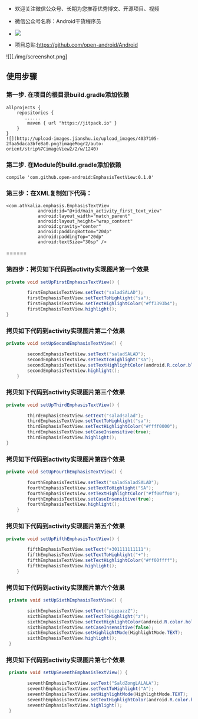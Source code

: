 * 欢迎关注微信公众号、长期为您推荐优秀博文、开源项目、视频

* 微信公众号名称：Android干货程序员

* ![](http://upload-images.jianshu.io/upload_images/4037105-8f737b5104dd0b5d.png?imageMogr2/auto-orient/strip%7CimageView2/2/w/1240)

* 项目总贴:https://github.com/open-android/Android


![][./img/screenshot.png]

## 使用步骤
### 第一步. 在项目的根目录build.gradle添加依赖

~~~
allprojects {
    repositories {
       ......
        maven { url "https://jitpack.io" }
    }
}
![](http://upload-images.jianshu.io/upload_images/4037105-2faa5daca3bfe8a0.png?imageMogr2/auto-orient/strip%7CimageView2/2/w/1240)
~~~

### 第二步.  在Module的build.gradle添加依赖

~~~
compile 'com.github.open-android:EmphasisTextView:0.1.0'
~~~

### 第三步：在XML复制如下代码：
```
<com.athkalia.emphasis.EmphasisTextView
            android:id="@+id/main_activity_first_text_view"
            android:layout_width="match_parent"
            android:layout_height="wrap_content"
            android:gravity="center"
            android:paddingBottom="20dp"
            android:paddingTop="20dp"
            android:textSize="30sp" />
```
======

### 第四步：拷贝如下代码到activity实现图片第一个效果
```java
private void setUpFirstEmphasisTextView() {

        firstEmphasisTextView.setText("saladSALAD");
        firstEmphasisTextView.setTextToHighlight("sa");
        firstEmphasisTextView.setTextHighlightColor("#ff3393b4");
        firstEmphasisTextView.highlight();
}
```

### 拷贝如下代码到activity实现图片第二个效果
```java
private void setUpSecondEmphasisTextView() {

        secondEmphasisTextView.setText("saladSALAD");
        secondEmphasisTextView.setTextToHighlight("sa");
        secondEmphasisTextView.setTextHighlightColor(android.R.color.black);
        secondEmphasisTextView.highlight();
    }
```

### 拷贝如下代码到activity实现图片第三个效果
```java
private void setUpThirdEmphasisTextView() {

        thirdEmphasisTextView.setText("saladsalad");
        thirdEmphasisTextView.setTextToHighlight("sa");
        thirdEmphasisTextView.setTextHighlightColor("#ffff0000");
        thirdEmphasisTextView.setCaseInsensitive(true);
        thirdEmphasisTextView.highlight();
}
```

### 拷贝如下代码到activity实现图片第四个效果
```java
private void setUpFourthEmphasisTextView() {

        fourthEmphasisTextView.setText("saladSaladSALAD");
        fourthEmphasisTextView.setTextToHighlight("SA");
        fourthEmphasisTextView.setTextHighlightColor("#ff00ff00");
        fourthEmphasisTextView.setCaseInsensitive(true);
        fourthEmphasisTextView.highlight();
    }
```

### 拷贝如下代码到activity实现图片第五个效果
```java
private void setUpFifthEmphasisTextView() {

        fifthEmphasisTextView.setText("+301111111111");
        fifthEmphasisTextView.setTextToHighlight("+");
        fifthEmphasisTextView.setTextHighlightColor("#ff00ffff");
        fifthEmphasisTextView.highlight();
    }
```

### 拷贝如下代码到activity实现图片第六个效果
```java
 private void setUpSixthEmphasisTextView() {

        sixthEmphasisTextView.setText("pizzazzZ");
        sixthEmphasisTextView.setTextToHighlight("z");
        sixthEmphasisTextView.setTextHighlightColor(android.R.color.holo_green_light);
        sixthEmphasisTextView.setCaseInsensitive(false);
        sixthEmphasisTextView.setHighlightMode(HighlightMode.TEXT);
        sixthEmphasisTextView.highlight();
 }
```

### 拷贝如下代码到activity实现图片第七个效果
```java
 private void setUpSeventhEmphasisTextView() {

        seventhEmphasisTextView.setText("SaldZongLALALA");
        seventhEmphasisTextView.setTextToHighlight("A");
        seventhEmphasisTextView.setHighlightMode(HighlightMode.TEXT);
        seventhEmphasisTextView.setTextHighlightColor(android.R.color.holo_red_dark);
        seventhEmphasisTextView.highlight();
 }
```
